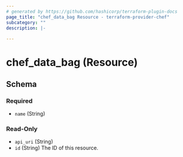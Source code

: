 ```yaml
---
# generated by https://github.com/hashicorp/terraform-plugin-docs
page_title: "chef_data_bag Resource - terraform-provider-chef"
subcategory: ""
description: |-
  
---
```


# chef_data_bag (Resource)





<!-- schema generated by tfplugindocs -->
## Schema

### Required

- `name` (String)

### Read-Only

- `api_uri` (String)
- `id` (String) The ID of this resource.


